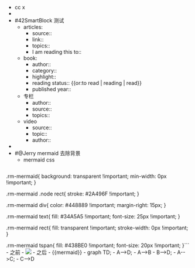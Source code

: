- cc x
- 
- #42SmartBlock 测试
    - articles:
        - source::
        - link::
        - topics::
        - I am reading this to::
    - book:
        - author::
        - category::
        - highlight::
        - reading status:: {{or:to read | reading | read}}
        - published year::
    - 专栏
        - author::
        - source::
        - topics::
    - video
        - source::
        - topic::
        - author::
- 
- #@Jerry mermaid 去除背景
    - mermaid css
        ```css
.rm-mermaid{
  background: transparent !important;
  min-width: 0px !important;
}

.rm-mermaid .node rect{
  stroke: #2A496F !important;
}

.rm-mermaid div{
  color: #448889 !important;
  margin-right: 15px;
}

.rm-mermaid text{
  fill: #34A5A5 !important;
  font-size: 25px !important;
}

.rm-mermaid rect{
  fill: transparent !important;
  stroke-width: 0px !important;
}

.rm-mermaid tspan{
  fill: #438BE0 !important;
  font-size: 20px !important;
}```
    - 之前
        - ![](https://firebasestorage.googleapis.com/v0/b/firescript-577a2.appspot.com/o/imgs%2Fapp%2FRoamCN%2FHbH5PQatsx.png?alt=media&token=bae687ce-176e-42fa-bc60-c8d3d95b3fe6)
    - 之后
        - {{mermaid}}
            - graph TD;
                - A-->D;
                - A-->B
                - B-->D;
                - A-->C;
                - C-->D
